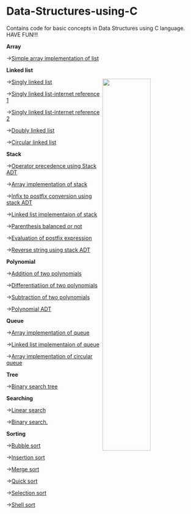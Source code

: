 # Data-Structures-using-C
Contains code for basic concepts in Data Structures using C language. HAVE FUN!!!

**Array**

→[Simple array implementation of list](https://github.com/santhosh-p-official/Data-Structures-using-C/blob/main/simple_array_implementation_of_list.c)

**Linked list**

<img src="https://miro.medium.com/max/800/1*xGgaEhVE5dMD-R8krQG4PQ.gif" align="right" width="50%" height="50%">

→[Singly linked list](https://github.com/santhosh-p-official/Data-Structures-using-C/blob/main/singly_linked_list.c)

→[Singly linked list-internet reference 1](https://github.com/santhosh-p-official/Data-Structures-using-C/blob/main/singly_linked_list-internet-1.c)

→[Singly linked list-internet reference 2](https://github.com/santhosh-p-official/Data-Structures-using-C/blob/main/singly_linked_list-internet-2.c)

→[Doubly linked list](https://github.com/santhosh-p-official/Data-Structures-using-C/blob/main/doubly_linked_list.c)

→[Circular linked list](https://github.com/santhosh-p-official/Data-Structures-using-C/blob/main/circular_linked_list.c)

**Stack**

→[Operator precedence using Stack ADT](https://github.com/santhosh-p-official/Data-Structures-using-C/blob/main/Operator_precedence_using_Stack_ADT.c)

→[Array implementation of stack](https://github.com/santhosh-p-official/Data-Structures-using-C/blob/main/array_implementation_of_stack.c)

→[Infix to postfix conversion using stack ADT](https://github.com/santhosh-p-official/Data-Structures-using-C/blob/main/infix_to_postfix_conversion_using_stack_ADT.c)

→[Linked list implementaion of stack](https://github.com/santhosh-p-official/Data-Structures-using-C/blob/main/linked_list_implementaion_of_stack.c)

→[Parenthesis balanced or not](https://github.com/santhosh-p-official/Data-Structures-using-C/blob/main/parenthesis_balanced_or_not.c)

→[Evaluation of postfix expression](https://github.com/santhosh-p-official/Data-Structures-using-C/blob/main/evaluation_of_postfix_expression.c)

→[Reverse string using stack ADT](https://github.com/santhosh-p-official/Data-Structures-using-C/blob/main/reverse_string_using_stack_ADT.c)

**Polynomial**

→[Addition of two polynomials](https://github.com/santhosh-p-official/Data-Structures-using-C/blob/main/addition_of_two_polynomials.c)

→[Differentiatiion of two polynomials](https://github.com/santhosh-p-official/Data-Structures-using-C/blob/main/differentiatiion_of_two_polynomials.c)

→[Subtraction of two polynomials](https://github.com/santhosh-p-official/Data-Structures-using-C/blob/main/subtraction_of_two_polynomials.c)

→[Polynomial ADT](https://github.com/santhosh-p-official/Data-Structures-using-C/blob/main/polynomial_ADT.c)

**Queue**

→[Array implementation of queue](https://github.com/santhosh-p-official/Data-Structures-using-C/blob/main/array_implementation_of_queue.c)

→[Linked list implementaion of queue](https://github.com/santhosh-p-official/Data-Structures-using-C/blob/main/linked_list_implementaion_of_queue.c)

→[Array implementation of circular queue](https://github.com/santhosh-p-official/Data-Structures-using-C/blob/main/array_implementation_of_circular_queue.c)

**Tree**

→[Binary search tree](https://github.com/santhosh-p-official/Data-Structures-using-C/blob/main/binary_search_tree.c)

**Searching**

→[Linear search](https://github.com/santhosh-p-official/Data-Structures-using-C/blob/main/searching%20and%20sorting/Linear_search.c)

→[Binary search.](https://github.com/santhosh-p-official/Data-Structures-using-C/blob/main/searching%20and%20sorting/binary_search.c)

**Sorting**

→[Bubble sort](https://github.com/santhosh-p-official/Data-Structures-using-C/blob/main/searching%20and%20sorting/bubble_sort.c)

→[Insertion sort](https://github.com/santhosh-p-official/Data-Structures-using-C/blob/main/searching%20and%20sorting/insertion_sort.c)

→[Merge sort](https://github.com/santhosh-p-official/Data-Structures-using-C/blob/main/searching%20and%20sorting/merge_sort.c)

→[Quick sort](https://github.com/santhosh-p-official/Data-Structures-using-C/blob/main/searching%20and%20sorting/quick_sort.c)

→[Selection sort](https://github.com/santhosh-p-official/Data-Structures-using-C/blob/main/searching%20and%20sorting/selection_sort.c)

→[Shell sort](https://github.com/santhosh-p-official/Data-Structures-using-C/blob/main/searching%20and%20sorting/shell_sort.c)

